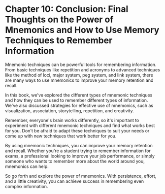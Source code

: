 Chapter 10: Conclusion: Final Thoughts on the Power of Mnemonics and How to Use Memory Techniques to Remember Information
=========================================================================================================================

Mnemonic techniques can be powerful tools for remembering information. From basic techniques like repetition and acronyms to advanced techniques like the method of loci, major system, peg system, and link system, there are many ways to use mnemonics to improve your memory retention and recall.

In this book, we've explored the different types of mnemonic techniques and how they can be used to remember different types of information. We've also discussed strategies for effective use of mnemonics, such as visualization, association, storytelling, repetition, and creativity.

Remember, everyone's brain works differently, so it's important to experiment with different mnemonic techniques and find what works best for you. Don't be afraid to adapt these techniques to suit your needs or come up with new techniques that work better for you.

By using mnemonic techniques, you can improve your memory retention and recall. Whether you're a student trying to remember information for exams, a professional looking to improve your job performance, or simply someone who wants to remember more about the world around you, mnemonics can help.

So go forth and explore the power of mnemonics. With persistence, effort, and a little creativity, you can achieve success in remembering even complex information.
